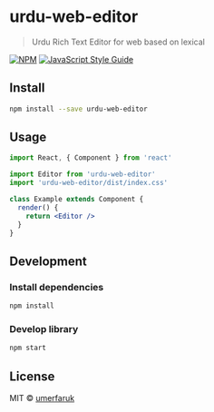# urdu-web-editor

> Urdu Rich Text Editor for web based on lexical

[![NPM](https://img.shields.io/npm/v/urdu-web-editor.svg)](https://www.npmjs.com/package/urdu-web-editor) [![JavaScript Style Guide](https://img.shields.io/badge/code_style-standard-brightgreen.svg)](https://standardjs.com)

## Install

```bash
npm install --save urdu-web-editor
```

## Usage

```jsx
import React, { Component } from 'react'

import Editor from 'urdu-web-editor'
import 'urdu-web-editor/dist/index.css'

class Example extends Component {
  render() {
    return <Editor />
  }
}
```

## Development

### Install dependencies

```bash
npm install
```

### Develop library

```bash
npm start
```



## License

MIT © [umerfaruk](https://github.com/umerfaruk)
